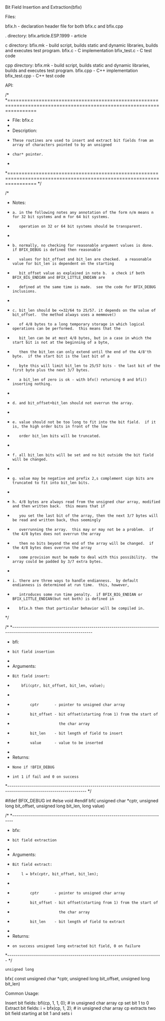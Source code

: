 
Bit Field Insertion and Extraction(bfix)

Files:

  bfix.h - declaration header file for both bfix.c and bfix.cpp

. directory:
  bfix.article.ESP.1999 - article

c directory:
  bfix.mk           - build script, builds static and dynamic libraries,
                         builds and executes test program.
  bfix.c            - C implementation
  bfix_test.c       - C test code

cpp directory:
  bfix.mk           - build script, builds static and dynamic libraries,
                         builds and executes test program.
  bfix.cpp          - C++ implementation
  bfix_test.cpp     - C++ test code

API:

/*
 *======================================================================================================================
 * File: bfix.c
 *
 * Description:
 *     These routines are used to insert and extract bit fields from an array of characters pointed to by an unsigned
 *     char* pointer.
 *
 *======================================================================================================================
 */

/*
 * Notes:
 *     a. in the following notes any annotation of the form n/m means n for 32 bit systems and m for 64 bit systems.
 *        operation on 32 or 64 bit systems should be transparent.
 *
 *     b. normally, no checking for reasonable argument values is done.  if BFIX_DEBUG is defined then reasonable
 *        values for bit_offset and bit_len are checked.  a reasonable value for bit_len is dependent on the starting
 *        bit_offset value as explained in note b.  a check if both BFIX_BIG_ENDIAN and BFIX_LITTLE_ENDIAN are
 *        defined at the same time is made.  see the code for BFIX_DEBUG inclusions.
 *
 *     c. bit_len should be <=32/64 to 25/57. it depends on the value of bit_offset.  the method always uses a memmove()
 *        of 4/8 bytes to a long temporary storage in which logical operations can be performed.  this means that the
 *        bit_len can be at most 4/8 bytes, but in a case in which the start bit is not at the beginning of a byte,
 *        then the bit_len can only extend until the end of the 4/8'th byte.  if the start bit is the last bit of a
 *        byte this will limit bit_len to 25/57 bits - the last bit of the first byte plus the next 3/7 bytes.
 *        a bit_len of zero is ok - with bfx() returning 0 and bfi() inserting nothing.
 *
 *     d. and bit_offset+bit_len should not overrun the array.
 *
 *     e. value should not be too long to fit into the bit field.  if it is, the high order bits in front of the low
 *        order bit_len bits will be truncated.
 *
 *     f. all bit_len bits will be set and no bit outside the bit field will be changed.
 *
 *     g. value may be negative and prefix 2,s complement sign bits are truncated to fit into bit_len bits.
 *
 *     h. 4/8 bytes are always read from the unsigned char array, modified and then written back.  this means that if
 *        you set the last bit of the array, then the next 3/7 bytes will be read and written back, thus seemingly
 *        overrunning the array.  this may or may not be a problem.  if the 4/8 bytes does not overrun the array
 *        then no bits beyond the end of the array will be changed.  if the 4/8 bytes does overrun the array
 *        some provision must be made to deal with this possibility.  the array could be padded by 3/7 extra bytes.
 *
 *     i. there are three ways to handle endianness.  by default endianness is determined at run time.  this, however,
 *        introduces some run time penalty.  if BFIX_BIG_ENDIAN or BFIX_LITTLE_ENDIAN(but not both) is defined in
 *        bfix.h then that particular behavior will be compiled in.
 */

/*
 *----------------------------------------------------------------------------------------------------------------------
 * bfi:
 *     bit field insertion
 *
 * Arguments:
 *     Bit field insert:
 *         bfi(cptr, bit_offset, bit_len, value);
 *
 *             cptr       - pointer to unsigned char array
 *             bit_offset - bit offset(starting from 1) from the start of
 *                          the char array
 *             bit_len    - bit length of field to insert
 *             value      - value to be inserted
 *
 * Returns:
 *     None if !BFIX_DEBUG
 *     int 1 if fail and 0 on success
 *----------------------------------------------------------------------------------------------------------------------
 */

#ifdef BFIX_DEBUG
    int
#else
    void
#endif
bfi(
    unsigned char *cptr,
    unsigned long bit_offset,
    unsigned long bit_len,
    long value)

/*
 *------------------------------------------------------------------------------
 * bfx:
 *     bit field extraction
 *
 * Arguments:
 *     Bit field extract:
 *         l = bfx(cptr, bit_offset, bit_len);
 *
 *             cptr       - pointer to unsigned char array
 *             bit_offset - bit offset(starting from 1) from the start of
 *                          the char array
 *             bit_len    - bit length of field to extract
 *
 * Returns:
 *     on success unsigned long extracted bit field, 0 on failure
 *------------------------------------------------------------------------------
 */

    unsigned long
bfx(
    const unsigned char *cptr,
    unsigned long bit_offset,
    unsigned long bit_len)

Common Usage:

Insert bit fields:
   bfi(cp, 1, 1, 0); # in unsigned char array cp set bit 1 to 0
Extract bit fields:
   i = bfx(cp, 1, 2); # in unsigned char array cp extracts two bit field starting at bit 1 and sets i

